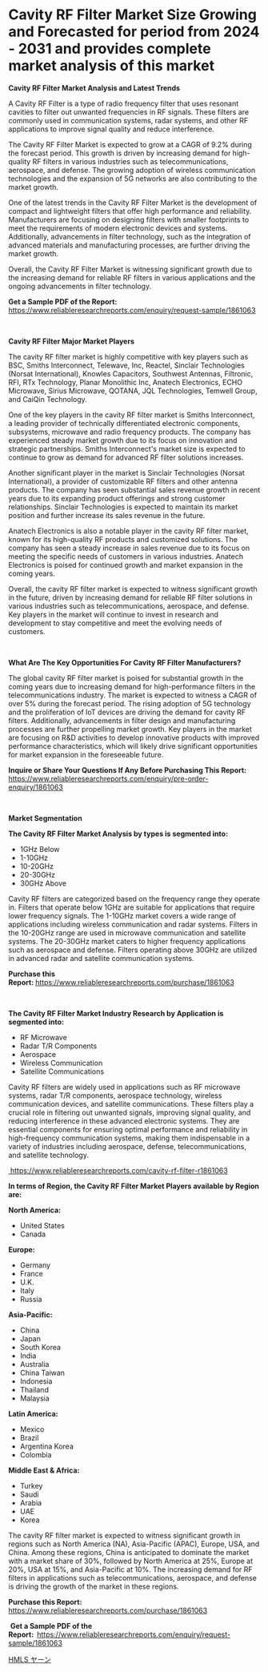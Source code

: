 <p><h1>Cavity RF Filter Market Size Growing and Forecasted for period from 2024 - 2031 and provides complete market analysis of this market</h1></p><p><strong>Cavity RF Filter Market Analysis and Latest Trends</strong></p>
<p><p>A Cavity RF Filter is a type of radio frequency filter that uses resonant cavities to filter out unwanted frequencies in RF signals. These filters are commonly used in communication systems, radar systems, and other RF applications to improve signal quality and reduce interference.</p><p>The Cavity RF Filter Market is expected to grow at a CAGR of 9.2% during the forecast period. This growth is driven by increasing demand for high-quality RF filters in various industries such as telecommunications, aerospace, and defense. The growing adoption of wireless communication technologies and the expansion of 5G networks are also contributing to the market growth.</p><p>One of the latest trends in the Cavity RF Filter Market is the development of compact and lightweight filters that offer high performance and reliability. Manufacturers are focusing on designing filters with smaller footprints to meet the requirements of modern electronic devices and systems. Additionally, advancements in filter technology, such as the integration of advanced materials and manufacturing processes, are further driving the market growth.</p><p>Overall, the Cavity RF Filter Market is witnessing significant growth due to the increasing demand for reliable RF filters in various applications and the ongoing advancements in filter technology.</p></p>
<p><strong>Get a Sample PDF of the Report:&nbsp;</strong> <a href="https://www.reliableresearchreports.com/enquiry/request-sample/1861063">https://www.reliableresearchreports.com/enquiry/request-sample/1861063</a></p>
<p>&nbsp;</p>
<p><strong>Cavity RF Filter Major Market Players</strong></p>
<p><p>The cavity RF filter market is highly competitive with key players such as BSC, Smiths Interconnect, Telewave, Inc, Reactel, Sinclair Technologies (Norsat International), Knowles Capacitors, Southwest Antennas, Filtronic, RFI, RTx Technology, Planar Monolithic Inc, Anatech Electronics, ECHO Microwave, Sirius Microwave, QOTANA, JQL Technologies, Temwell Group, and CaiQin Technology. </p><p>One of the key players in the cavity RF filter market is Smiths Interconnect, a leading provider of technically differentiated electronic components, subsystems, microwave and radio frequency products. The company has experienced steady market growth due to its focus on innovation and strategic partnerships. Smiths Interconnect's market size is expected to continue to grow as demand for advanced RF filter solutions increases.</p><p>Another significant player in the market is Sinclair Technologies (Norsat International), a provider of customizable RF filters and other antenna products. The company has seen substantial sales revenue growth in recent years due to its expanding product offerings and strong customer relationships. Sinclair Technologies is expected to maintain its market position and further increase its sales revenue in the future.</p><p>Anatech Electronics is also a notable player in the cavity RF filter market, known for its high-quality RF products and customized solutions. The company has seen a steady increase in sales revenue due to its focus on meeting the specific needs of customers in various industries. Anatech Electronics is poised for continued growth and market expansion in the coming years.</p><p>Overall, the cavity RF filter market is expected to witness significant growth in the future, driven by increasing demand for reliable RF filter solutions in various industries such as telecommunications, aerospace, and defense. Key players in the market will continue to invest in research and development to stay competitive and meet the evolving needs of customers.</p></p>
<p>&nbsp;</p>
<p><strong>What Are The Key Opportunities For Cavity RF Filter Manufacturers?</strong></p>
<p><p>The global cavity RF filter market is poised for substantial growth in the coming years due to increasing demand for high-performance filters in the telecommunications industry. The market is expected to witness a CAGR of over 5% during the forecast period. The rising adoption of 5G technology and the proliferation of IoT devices are driving the demand for cavity RF filters. Additionally, advancements in filter design and manufacturing processes are further propelling market growth. Key players in the market are focusing on R&D activities to develop innovative products with improved performance characteristics, which will likely drive significant opportunities for market expansion in the foreseeable future.</p></p>
<p><strong>Inquire or Share Your Questions If Any Before Purchasing This Report:</strong> <a href="https://www.reliableresearchreports.com/enquiry/pre-order-enquiry/1861063">https://www.reliableresearchreports.com/enquiry/pre-order-enquiry/1861063</a></p>
<p>&nbsp;</p>
<p><strong>Market Segmentation</strong></p>
<p><strong>The Cavity RF Filter Market Analysis by types is segmented into:</strong></p>
<p><ul><li>1GHz Below</li><li>1-10GHz</li><li>10-20GHz</li><li>20-30GHz</li><li>30GHz Above</li></ul></p>
<p><p>Cavity RF filters are categorized based on the frequency range they operate in. Filters that operate below 1GHz are suitable for applications that require lower frequency signals. The 1-10GHz market covers a wide range of applications including wireless communication and radar systems. Filters in the 10-20GHz range are used in microwave communication and satellite systems. The 20-30GHz market caters to higher frequency applications such as aerospace and defense. Filters operating above 30GHz are utilized in advanced radar and satellite communication systems.</p></p>
<p><strong>Purchase this Report:&nbsp;</strong><a href="https://www.reliableresearchreports.com/purchase/1861063">https://www.reliableresearchreports.com/purchase/1861063</a></p>
<p>&nbsp;</p>
<p><strong>The Cavity RF Filter Market Industry Research by Application is segmented into:</strong></p>
<p><ul><li>RF Microwave</li><li>Radar T/R Components</li><li>Aerospace</li><li>Wireless Communication</li><li>Satellite Communications</li></ul></p>
<p><p>Cavity RF filters are widely used in applications such as RF microwave systems, radar T/R components, aerospace technology, wireless communication devices, and satellite communications. These filters play a crucial role in filtering out unwanted signals, improving signal quality, and reducing interference in these advanced electronic systems. They are essential components for ensuring optimal performance and reliability in high-frequency communication systems, making them indispensable in a variety of industries including aerospace, defense, telecommunications, and satellite technology.</p></p>
<p><a href="https://www.reliableresearchreports.com/cavity-rf-filter-r1861063">&nbsp;https://www.reliableresearchreports.com/cavity-rf-filter-r1861063</a></p>
<p><strong>In terms of Region, the Cavity RF Filter Market Players available by Region are:</strong></p>
<p>
    <p> <strong> North America: </strong>
        <ul>
            <li>United States</li>
            <li>Canada</li>
        </ul>
        </p> 
    <p> <strong> Europe: </strong>
        <ul>
            <li>Germany</li>
            <li>France</li>
            <li>U.K.</li>
            <li>Italy</li>
            <li>Russia</li>
        </ul>
        </p> 
    <p> <strong> Asia-Pacific: </strong>
        <ul>
            <li>China</li>
            <li>Japan</li>
            <li>South Korea</li>
            <li>India</li>
            <li>Australia</li>
            <li>China Taiwan</li>
            <li>Indonesia</li>
            <li>Thailand</li>
            <li>Malaysia</li>
        </ul>
        </p> 
    <p> <strong> Latin America: </strong>
        <ul>
            <li>Mexico</li>
            <li>Brazil</li>
            <li>Argentina Korea</li>
            <li>Colombia</li>
        </ul>
        </p> 
    <p> <strong> Middle East & Africa: </strong>
        <ul>
            <li>Turkey</li>
            <li>Saudi</li>
            <li>Arabia</li>
            <li>UAE</li>
            <li>Korea</li>
        </ul>
    </p>
    </p>
<p><p>The cavity RF filter market is expected to witness significant growth in regions such as North America (NA), Asia-Pacific (APAC), Europe, USA, and China. Among these regions, China is anticipated to dominate the market with a market share of 30%, followed by North America at 25%, Europe at 20%, USA at 15%, and Asia-Pacific at 10%. The increasing demand for RF filters in applications such as telecommunications, aerospace, and defense is driving the growth of the market in these regions.</p></p>
<p><strong>Purchase this Report: </strong><a href="https://www.reliableresearchreports.com/purchase/1861063">https://www.reliableresearchreports.com/purchase/1861063</a></p>
<p>&nbsp;<strong>Get a Sample PDF of the Report:&nbsp;&nbsp;</strong><a href="https://www.reliableresearchreports.com/enquiry/request-sample/1861063">https://www.reliableresearchreports.com/enquiry/request-sample/1861063</a></p>
<p><strong></strong></p>
<p><p><a href="https://github.com/andrade7361/Market-Research-Report-List-1/blob/main/555543443098.md">HMLS ヤーン</a></p></p>